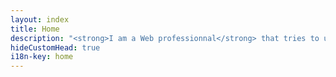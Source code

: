 ```yaml
---
layout: index
title: Home
description: "<strong>I am a Web professionnal</strong> that tries to understand what people need to make the web a better place."
hideCustomHead: true
i18n-key: home
---
```

